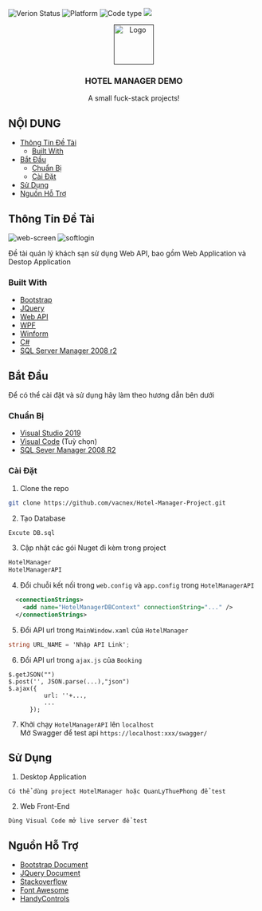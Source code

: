 ![Verion Status](https://img.shields.io/badge/version-1.0.0-orange) ![Platform](https://img.shields.io/badge/platform-Windows-lightgrey) ![Code type](https://img.shields.io/badge/C%23-.Net%204.8-green) ![](https://img.shields.io/badge/repo%20status-WIP-yellowgreen)
<br />
<p align="center">
  <a href="">
    <img src="https://avatars2.githubusercontent.com/u/17383395" alt="Logo" width="80" height="80">
  </a>

  <h3 align="center">HOTEL MANAGER DEMO</h3>

  <p align="center">
    A small fuck-stack projects!
</p>
</p>

## NỘI DUNG

* [Thông Tin Đề Tài](#thông-tin-đề-tài)
  * [Built With](#built-with)
* [Bắt Đầu](#bắt-đầu)
  * [Chuẩn Bị](#chuẩn-bị)
  * [Cài Đặt](#cài-đặt)
* [Sử Dụng](#sử-dụng)
* [Nguồn Hỗ Trợ](#nguồn-hỗ-trợ)

## Thông Tin Đề Tài


<img src="https://i.ibb.co/txqRdY4/web-screen.png" alt="web-screen" border="0" />
<img src="https://i.ibb.co/F3BkXyg/softlogin.png" alt="softlogin" border="0" />

Đề tài quản lý khách sạn sử dụng Web API, bao gồm Web Application và Destop Application

### Built With
* [Bootstrap](https://getbootstrap.com)
* [JQuery](https://jquery.com)
* [Web API](https://docs.microsoft.com/en-us/aspnet/web-api/)
* [WPF](https://docs.microsoft.com/en-us/dotnet/framework/wpf/)
* [Winform]()
* [C#](https://docs.microsoft.com/en-us/dotnet/csharp/)
* [SQL Server Manager 2008 r2](https://www.microsoft.com/en-us/download/details.aspx?id=30438)

## Bắt Đầu

Để có thể cài đặt và sử dụng hãy làm theo hương dẫn bên dưới

### Chuẩn Bị
* [Visual Studio 2019]()
* [Visual Code]() (Tuỳ chọn)
* [SQL Sever Manager 2008 R2]()

### Cài Đặt

1. Clone the repo
```sh
git clone https://github.com/vacnex/Hotel-Manager-Project.git
```
2. Tạo Database
```sh
Excute DB.sql
```
3. Cập nhật các gói Nuget đi kèm trong project
```sh
HotelManager
HotelManagerAPI
```
4. Đổi chuỗi kết nối trong `web.config` và `app.config` trong `HotelManagerAPI`
```xml
  <connectionStrings>
    <add name="HotelManagerDBContext" connectionString="..." />
  </connectionStrings>
```
5. Đổi API url trong `MainWindow.xaml` của `HotelManager`
```C#
string URL_NAME = 'Nhập API Link';
```
6. Đổi API url trong `ajax.js` của `Booking`
```Js
$.getJSON("")
$.post('', JSON.parse(...),"json")
$.ajax({
          url: ''+...,
          ...
      });
```
7. Khởi chạy `HotelManagerAPI` lên `localhost` </br>
Mở Swagger để test api
``
https://localhost:xxx/swagger/
``

## Sử Dụng

1. Desktop Application
```
Có thể dùng project HotelManager hoặc QuanLyThuePhong để test
```
2. Web Front-End
```
Dùng Visual Code mở live server để test
```

## Nguồn Hỗ Trợ
* [Bootstrap Document](https://getbootstrap.com/docs/4.5/getting-started/introduction/)
* [JQuery Document](https://api.jquery.com/)
* [Stackoverflow](stackoverflow.com)
* [Font Awesome](https://fontawesome.com)
* [HandyControls](https://ghost1372.github.io/handycontrol/)

